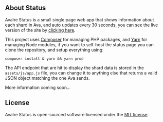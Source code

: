 ## About Status

AvaIre Status is a small single page web app that shows information about each shard in Ava, and auto updates every 30 seconds, you can see the live version of the site by [clicking here](https://status.avairebot.com/).

This project uses [Composer](https://getcomposer.org/) for managing PHP packages, and [Yarn](https://yarnpkg.com/) for managing Node modules, if you want to self-host the status page you can clone the repository, and setup everything using:

    composer install & yarn && yarn prod

The API endpoint that are hit to display the shard data is stored in the `assets/js/app.js` file, you can change it to anything else that returns a valid JSON object matching the one Ava sends.

More information coming soon...

## License

AvaIre Status is open-sourced software licensed under the [MIT license](https://opensource.org/licenses/MIT).
